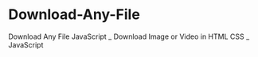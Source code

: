 # Download-Any-File
Download Any File JavaScript _ Download Image or Video in HTML CSS _ JavaScript
